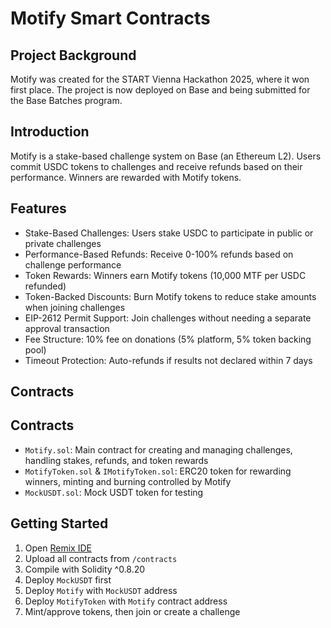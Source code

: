 # Motify Smart Contracts

## Project Background
Motify was created for the START Vienna Hackathon 2025, where it won first place. The project is now deployed on Base and being submitted for the Base Batches program.

## Introduction
Motify is a stake-based challenge system on Base (an Ethereum L2). Users commit USDC tokens to challenges and receive refunds based on their performance. Winners are rewarded with Motify tokens.

## Features

- Stake-Based Challenges: Users stake USDC to participate in public or private challenges
- Performance-Based Refunds: Receive 0-100% refunds based on challenge performance
- Token Rewards: Winners earn Motify tokens (10,000 MTF per USDC refunded)
- Token-Backed Discounts: Burn Motify tokens to reduce stake amounts when joining challenges
- EIP-2612 Permit Support: Join challenges without needing a separate approval transaction
- Fee Structure: 10% fee on donations (5% platform, 5% token backing pool)
- Timeout Protection: Auto-refunds if results not declared within 7 days

## Contracts


## Contracts
- `Motify.sol`: Main contract for creating and managing challenges, handling stakes, refunds, and token rewards
- `MotifyToken.sol` & `IMotifyToken.sol`: ERC20 token for rewarding winners, minting and burning controlled by Motify
- `MockUSDT.sol`: Mock USDT token for testing

## Getting Started
1. Open [Remix IDE](https://remix.ethereum.org)
2. Upload all contracts from `/contracts`
3. Compile with Solidity ^0.8.20
4. Deploy `MockUSDT` first
5. Deploy `Motify` with `MockUSDT` address
6. Deploy `MotifyToken` with `Motify` contract address
7. Mint/approve tokens, then join or create a challenge